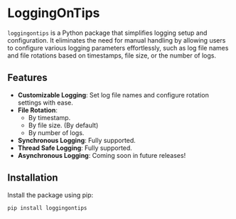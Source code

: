 # LoggingOnTips

`loggingontips` is a Python package that simplifies logging setup and configuration. It eliminates the need for manual handling by allowing users to configure various logging parameters effortlessly, such as log file names and file rotations based on timestamps, file size, or the number of logs.

## Features

- **Customizable Logging**: Set log file names and configure rotation settings with ease.
- **File Rotation**:
  - By timestamp.
  - By file size. (By default)
  - By number of logs.
- **Synchronous Logging**: Fully supported.
- **Thread Safe Logging**: Fully supported.
- **Asynchronous Logging**: Coming soon in future releases!

## Installation

Install the package using pip:

```bash
pip install loggingontips
